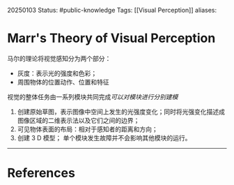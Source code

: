20250103
Status: #public-knowledge
Tags: [[Visual Perception]]
aliases: 
# Marr's Theory of Visual Perception
马尔的理论将视觉感知分为两个部分：
- 灰度：表示光的强度和色彩；
- 周围物体的位置动作、位置和特征

视觉的整体任务由一系列模块共同完成*可以对模块进行分别建模* 
1. 创建原始草图，表示图像中空间上发生的光强度变化；同时将光强变化描述成图像区域的二维表示法以及它们之间的边界；
2. 可见物体表面的布局：相对于感知者的距离和方向；
3. 创建 3 D 模型；
单个模块发生故障并不会影响其他模块的运行。















---
# References
